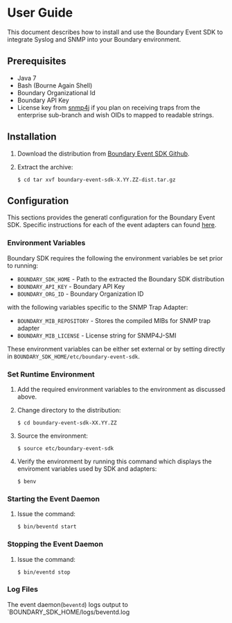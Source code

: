 User Guide
==========

This document describes how to install and use the Boundary Event SDK to integrate
Syslog and SNMP into your Boundary environment.

Prerequisites
-------------
* Java 7
* Bash (Bourne Again Shell)
* Boundary Organizational Id
* Boundary API Key
* License key from [snmp4j](http://www.snmp4j.org/) if you plan on receiving traps from the enterprise sub-branch and wish OIDs to mapped to readable strings.

Installation
------------
1. Download the distribution from [Boundary Event SDK Github](https://github.com/boundary/boundary-event-sdk/releases).
2. Extract the archive:

    ```$ cd tar xvf boundary-event-sdk-X.YY.ZZ-dist.tar.gz```

Configuration
-------------

This sections provides the generatl configuration for the Boundary Event SDK. Specific instructions
for each of the event adapters can found [here](adapters/index.html).

### Environment Variables

Boundary SDK requires the following the environment variables be set prior to running:

* `BOUNDARY_SDK_HOME` - Path to the extracted the Boundary SDK distribution
* `BOUNDARY_API_KEY` - Boundary API Key
* `BOUNDARY_ORG_ID` - Boundary Organization ID

with the following variables specific to the SNMP Trap Adapter:

* `BOUNDARY_MIB_REPOSITORY` - Stores the compiled MIBs for SNMP trap adapter
* `BOUNDARY_MIB_LICENSE` - License string for SNMP4J-SMI

These environment variables can be either set external or by setting directly in `BOUNDARY_SDK_HOME/etc/boundary-event-sdk`.

### Set Runtime Environment

1. Add the required environment variables to the environment as discussed above.
2. Change directory to the distribution:

     ```$ cd boundary-event-sdk-XX.YY.ZZ```      
3. Source the environment:

     ```$ source etc/boundary-event-sdk```     
4. Verify the environment by running this command which displays the enviroment variables used by SDK and adapters:

     ```$ benv```

### Starting the Event Daemon
1. Issue the command:

     ```$ bin/beventd start```

### Stopping the Event Daemon
1. Issue the command:

     ```$ bin/eventd stop```

### Log Files

The event daemon(`beventd`) logs output to `BOUNDARY_SDK_HOME/logs/beventd.log

